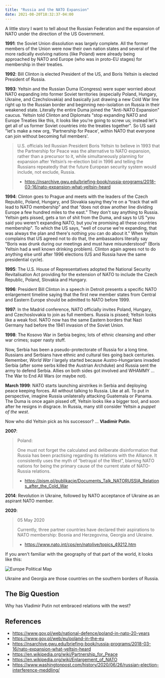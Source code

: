 ```yaml
---
title: "Russia and the NATO Expansion"
date: 2021-08-20T18:32:37-04:00
---
```


A little story I want to tell about the Russian Federation and the expansion of
NATO under the direction of the US Government.

**1991**: the Soviet Union dissolution was largely complete. All the former members
of the Union were now their own nation states and several of the more radically
evolving nations (like Poland) were already being approached by NATO and Europe
(who was in proto-EU stages) for membership in their treaties.

**1992**: Bill Clinton is elected President of the US, and Boris Yeltsin is
elected President of Russia.

**1993**: Yeltsin and the Russian Duma (Congress) were super worried about NATO
expanding into former Soviet territories (especially Poland, Hungary, Ukraine,
and Czechslovakia) and basically just drawing a new Cold War line right up to
the Russian border and beginning neo-isolation on Russia in their weakened
state. Literally the entire Duma joined the "Anti-NATO Expansion" caucus.
Yeltsin told Clinton and Diplomats "stop expanding NATO and Europe Treaties like
this, it looks like you're going to screw us; instead let's get all of us former
Soviet countries into the treaties together". So US said "let's make a new org,
'Partnership for Peace', within NATO that everyone can join without becoming
full members'.

> U.S. officials led Russian President Boris Yeltsin to believe in 1993 that the
> Partnership for Peace was the alternative to NATO expansion, rather than a
> precursor to it, while simultaneously planning for expansion after Yeltsin’s
> re-election bid in 1996 and telling the Russians repeatedly that the future
> European security system would include, not exclude, Russia.
>
> - https://nsarchive.gwu.edu/briefing-book/russia-programs/2018-03-16/nato-expansion-what-yeltsin-heard

**1994**: Clinton goes to Prague and meets with the leaders of the Czech
Republic, Poland, Hungary, and Slovakia saying they're on a “track that will
lead to NATO membership” and that “does not draw another line dividing Europe a
few hundred miles to the east.” They don't say anything to Russia. Yeltsin gets
pissed, gets a ton of shit from the Duma, and says to US "you said you weren't
expanding NATO, but you're promising all these countries membership". To which
the US says, "well of course we're expanding, that was always the plan and
there's nothing you can do about it." When Yeltsin complains that US agreed not
to do that, the ambassadors literally say "Boris was drunk during our meetings
and must have misunderstood" (Boris Yeltsin had a well known drinking problem).
Clinton again agrees not to do anything else until after 1996 elections (US and
Russia have the same presidential cycle).

**1995**: The U.S. House of Representatives adopted the National Security
Revitalisation Act providing for the extension of NATO to include the Czech
Republic, Poland, Slovakia and Hungary.

**1996**: President Bill Clinton in a speech in Detroit presents a specific
NATO enlargement timeline saying that the first new member states from Central
and Eastern Europe should be admitted to NATO before 1999.

**1997**: In the Madrid conference, NATO officially invites Poland, Hungary, and
Czechoslovakia to join as full members. Russia is pissed; Yeltsin looks like a
weak fool. NATO now has the same Eastern borders that Nazi Germany had before
the 1941 invasion of the Soviet Union.

**1998**: The Kosovo War in Serbia begins; lots of ethnic cleansing and other war
crimes; super nasty stuff.

Now, Serbia has been a pseudo-protectorate of Russia for a long time. Russians
and Serbians have ethnic and cultural ties going back centuries. Remember, *World
War I* largely started because Austro-Hungarians invaded Serbia (after some serbs
killed the Austrian Archduke) and Russia sent the army to defend Serbia. Allies
on both sides got involved and WHAMMY ... The War to End All Wars (or maybe not).

**March 1999**: NATO starts launching airstrikes in Serbia and deploying peace
keeping forces. All without talking to Russia. Like at all. To put in
perspective, imagine Russia unilaterally attacking Guatemala or Panama. The Duma
is once again pissed off, Yeltsin looks like a bigger tool, and soon after he
resigns in disgrace. In Russia, many still consider Yeltsin a *puppet of the
west*.

Now who did Yeltsin pick as his successor? ... **Vladimir Putin**.

**2007**:

> Poland:
>
> One must not forget the calculated and deliberate disinformation that Russia has
> been practising regarding its relations with the Alliance. It consistently uses
> the myth of “betrayal of the West”, blaming NATO nations for being the primary
> cause of the current state of NATO-Russia relations.
>
> - https://pism.pl/publikacje/Documents_Talk_NATORUSSIA_Relations_after_the_Cold_War

**2014**: Revolution in Ukraine, followed by NATO acceptance of Ukraine as an
aspirant NATO member.

**2020**:

> 05 May 2020
>
> Currently, three partner countries have declared their aspirations to NATO
> membership: Bosnia and Herzegovina, Georgia and Ukraine.
>
> - https://www.nato.int/cps/en/natolive/topics_49212.htm

If you aren't familiar with the geography of that part of the world, it looks like this:

![Europe Political Map](/img/europe_political_map.jpeg)

Ukraine and Georgia are those countries on the southern borders of Russia.

## The Big Question

Why has Vladimir Putin not embraced relations with the west?

## References

- https://www.gov.pl/web/national-defence/poland-in-nato-20-years
- https://www.gov.pl/web/eu/poland-in-the-eu
- https://nsarchive.gwu.edu/briefing-book/russia-programs/2018-03-16/nato-expansion-what-yeltsin-heard
- https://en.wikipedia.org/wiki/Partnership_for_Peace
- https://en.wikipedia.org/wiki/Enlargement_of_NATO
- https://www.washingtonpost.com/history/2020/06/26/russian-election-interference-meddling/
